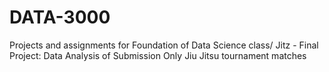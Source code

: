 # DATA-3000
Projects and assignments for Foundation of Data Science class/
Jitz - Final Project: Data Analysis of Submission Only Jiu Jitsu tournament matches
